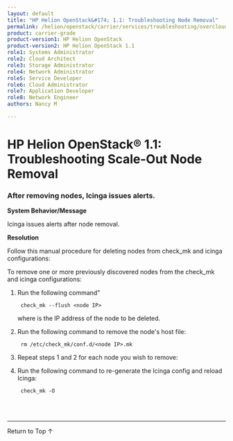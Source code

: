 ```yaml
---
layout: default
title: "HP Helion OpenStack&#174; 1.1: Troubleshooting Node Removal"
permalink: /helion/openstack/carrier/services/troubleshooting/overcloud/
product: carrier-grade
product-version1: HP Helion OpenStack
product-version2: HP Helion OpenStack 1.1
role1: Systems Administrator 
role2: Cloud Architect 
role3: Storage Administrator 
role4: Network Administrator 
role5: Service Developer 
role6: Cloud Administrator 
role7: Application Developer 
role8: Network Engineer 
authors: Nancy M

---
```

<!--PUBLISHED-->

<script>

function PageRefresh {
onLoad="window.refresh"
}

PageRefresh();

</script>
<!-- <p style="font-size: small;"> <a href="/helion/openstack/1.1/services/object/overview/">&#9664; PREV</a> | <a href="/helion/openstack/1.1/services/overview/">&#9650; UP</a> | <a href="/helion/openstack/1.1/services/reporting/overview/"> NEXT &#9654</a> </p> -->


# HP Helion OpenStack&#174; 1.1: Troubleshooting Scale-Out Node Removal

### After removing nodes, Icinga issues alerts.

**System Behavior/Message**

 Icinga issues alerts after node removal.

**Resolution**

Follow this manual procedure for deleting nodes from check&#95;mk and icinga configurations:

  To remove one or more 
  previously discovered nodes from the check_mk and icinga configurations: 

1. Run the following command"
		
		check_mk --flush <node IP> 

	where <node IP> is the IP address of the node to be deleted. 

2. Run the following command to remove the node's host file:

		rm /etc/check_mk/conf.d/<node IP>.mk

3. Repeat steps 1 and 2 for each node you wish to remove:

4. Run the following command to re-generate the Icinga config and reload Icinga:

		check_mk -O


	

<br /><br />
<hr />

<a href="#top" style="padding:14px 0px 14px 0px; text-decoration: none;"> Return to Top &#8593;</a>


